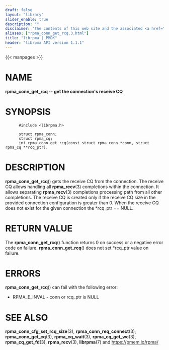 ```yaml
---
draft: false
layout: "library"
slider_enable: true
description: ""
disclaimer: "The contents of this web site and the associated <a href=\"https://github.com/pmem\">GitHub repositories</a> are BSD-licensed open source."
aliases: ["rpma_conn_get_rcq.3.html"]
title: "librpma | PMDK"
header: "librpma API version 1.1.1"
---
```

{{< manpages >}}

[comment]: <> (SPDX-License-Identifier: BSD-3-Clause)
[comment]: <> (Copyright 2020-2023, Intel Corporation)

# NAME

**rpma_conn_get_rcq \-- get the connection\'s receive CQ**

# SYNOPSIS

          #include <librpma.h>

          struct rpma_conn;
          struct rpma_cq;
          int rpma_conn_get_rcq(const struct rpma_conn *conn, struct rpma_cq **rcq_ptr);

# DESCRIPTION

**rpma_conn_get_rcq**() gets the receive CQ from the connection. The
receive CQ allows handling all **rpma_recv**(3) completions within the
connection. It allows separating **rpma_recv**(3) completions processing
path from all other completions. The receive CQ is created only if the
receive CQ size in the provided connection configuration is greater than
0. When the receive CQ does not exist for the given connection the
\*rcq_ptr == NULL.

# RETURN VALUE

The **rpma_conn_get_rcq**() function returns 0 on success or a negative
error code on failure. **rpma_conn_get_rcq**() does not set \*rcq_ptr
value on failure.

# ERRORS

**rpma_conn_get_rcq**() can fail with the following error:

-   RPMA_E\_INVAL - conn or rcq_ptr is NULL

# SEE ALSO

**rpma_conn_cfg_set_rcq_size**(3), **rpma_conn_req_connect**(3),
**rpma_conn_get_cq**(3), **rpma_cq_wait**(3), **rpma_cq_get_wc**(3),
**rpma_cq_get_fd**(3), **rpma_recv**(3), **librpma**(7) and
https://pmem.io/rpma/
